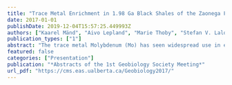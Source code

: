 ```yaml
---
title: "Trace Metal Enrichment in 1.98 Ga Black Shales of the Zaonega Formation"
date: 2017-01-01
publishDate: 2019-12-04T15:57:25.449993Z
authors: ["Kaarel Mänd", "Aivo Lepland", "Marie Thoby", "Stefan V. Lalonde", "Kärt Üpraus", "Leslie J. Robbins", "Kalle Kirsimäe", "Kurt O. Konhauser"]
publication_types: ["1"]
abstract: "The trace metal Molybdenum (Mo) has seen widespread use in estimating ocean redox conditions throughout the rock record, due to its bimodal behaviour in euxinic versus non-euxinic waters. The size of the marine Mo pool is determined by the extent of sea bottom euxinia and the rate of terrestrial oxidative weathering of sulfide minerals (Robbins et al. 2016). Large-scale studies of the rock record have found an uptick in the Mo concentrations of black shales up to 80 ppm in the Paleoproterozoic, which has been attributed to an increase in oxidative weathering and oxic marine conditions following the rapid rise of oxygen during the Great Oxidation Event (C. Scott et al. 2008). While the basic principles of Mo cycling are relatively well-understood, the specific mechanisms controlling the removal of Mo into sediments are a subject of much debate, mainly involving the roles of iron oxides and organic matter in providing adsorption sites for Mo. Furthermore, it is not known whether organic matter acts as a shuttle of Mo from the water column to the sediments or whether Mo is preferentially removed below the sediment-water interface (Dahl et al. 2016). Here are presented data on the upper section of the NW Russian Zaonega Fm organic-rich shales, which contain unprecedented Mo concentrations (up to 2000 ppm) for this age. Whole-rock and in-situ measurements of δ 98 Mo and [Mo] coupled with detailed lithological and geochemical controls allow for a thorough evaluation of the mechanisms controlling the redox-sensitive trace metal budget in Precambrian black shales. The contributions of different Mo transport mechanisms, the role of hydrothermal input, the recrystallization of sulfide species and the input of methanotrophic organic matter are considered, with important implications for global paleoredox models based off of the trace metal systematics of black shales."
featured: false
categories: ["Presentation"]
publication: "*Abstracts of the 1st Geobiology Society Meeting*"
url_pdf: "https://cms.eas.ualberta.ca/Geobiology2017/"
---
```


